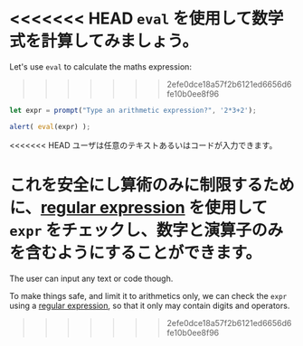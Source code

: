 <<<<<<< HEAD
`eval` を使用して数学式を計算してみましょう。
=======
Let's use `eval` to calculate the maths expression:
>>>>>>> 2efe0dce18a57f2b6121ed6656d6fe10b0ee8f96

```js demo run
let expr = prompt("Type an arithmetic expression?", '2*3+2');

alert( eval(expr) );
```

<<<<<<< HEAD
ユーザは任意のテキストあるいはコードが入力できます。

これを安全にし算術のみに制限するために、[regular expression](info:regular-expressions) を使用して `expr` をチェックし、数字と演算子のみを含むようにすることができます。
=======
The user can input any text or code though.

To make things safe, and limit it to arithmetics only, we can check the `expr` using a [regular expression](info:regular-expressions), so that it only may contain digits and operators.
>>>>>>> 2efe0dce18a57f2b6121ed6656d6fe10b0ee8f96
